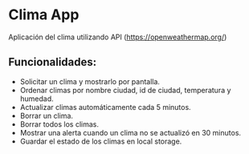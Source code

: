 # Clima App
Aplicación del clima utilizando API (https://openweathermap.org/)

## Funcionalidades:
- Solicitar un clima y mostrarlo por pantalla.
- Ordenar climas por nombre ciudad, id de ciudad, temperatura y humedad.
- Actualizar climas automáticamente cada 5 minutos.
- Borrar un clima.
- Borrar todos los climas. 
- Mostrar una alerta cuando un clima no se actualizó en 30 minutos.
- Guardar el estado de los climas en local storage.
